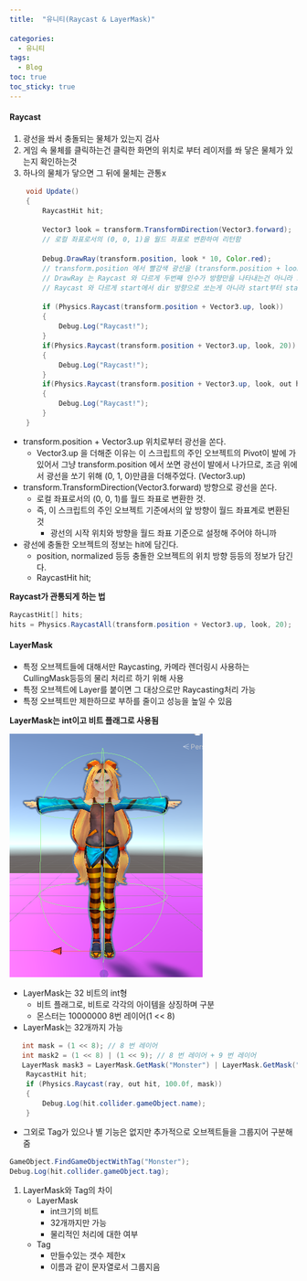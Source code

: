 ```yaml
---
title:  "유니티(Raycast & LayerMask)"

categories:
  - 유니티
tags:
  - Blog
toc: true
toc_sticky: true
---
```


#### Raycast
1. 광선을 쏴서 충돌되는 물체가 있는지 검사
2. 게임 속 물체를 클릭하는건 클릭한 화면의 위치로 부터 레이저를 쏴 닿은 물체가 있는지 확인하는것
3. 하나의 물체가 닿으면 그 뒤에 물체는 관통x

```java
    void Update()
    {
        RaycastHit hit;

        Vector3 look = transform.TransformDirection(Vector3.forward);
        // 로컬 좌표로서의 (0, 0, 1)을 월드 좌표로 변환하여 리턴함

        Debug.DrawRay(transform.position, look * 10, Color.red); 
        // transform.position 에서 빨강색 광선을 (transform.position + look * 10) 위치까지를  쏜다. 
        // DrawRay 는 Raycast 와 다르게 두번째 인수가 방향만을 나타내는건 아니라 크기도 필요함.
        // Raycast 와 다르게 start에서 dir 방향으로 쏘는게 아니라 start부터 start+dir 위치까지를 쏘고 이를 시각적으로 그림

        if (Physics.Raycast(transform.position + Vector3.up, look))
        {
            Debug.Log("Raycast!");
        }
        if(Physics.Raycast(transform.position + Vector3.up, look, 20))
        {
            Debug.Log("Raycast!");
        }
        if(Physics.Raycast(transform.position + Vector3.up, look, out hit, 20))
        {
            Debug.Log("Raycast!");
        }
    }
```
- transform.position + Vector3.up 위치로부터 광선을 쏜다.
    + Vector3.up 을 더해준 이유는 이 스크립트의 주인 오브젝트의 Pivot이 발에 가있어서 그냥 transform.position 에서 쏘면 광선이 발에서 나가므로, 조금 위에서 광선을 쏘기 위해 (0, 1, 0)만큼을 더해주었다. (Vector3.up)
- transform.TransformDirection(Vector3.forward) 방향으로 광선을 쏜다.
    + 로컬 좌표로서의 (0, 0, 1)를 월드 좌표로 변환한 것.
    + 즉, 이 스크립트의 주인 오브젝트 기준에서의 앞 방향이 월드 좌표계로 변환된 것
        * 광선의 시작 위치와 방향을 월드 좌표 기준으로 설정해 주어야 하니까
- 광선에 충돌한 오브젝트의 정보는 hit에 담긴다.
    + position, normalized 등등 충돌한 오브젝트의 위치 방향 등등의 정보가 담긴다.
    + RaycastHit hit;

**Raycast가 관통되게 하는 법**
```java
RaycastHit[] hits;
hits = Physics.RaycastAll(transform.position + Vector3.up, look, 20);
```

#### LayerMask
- 특정 오브젝트들에 대해서만 Raycasting, 카메라 렌더링시 사용하는 CullingMask등등의 물리 처리르 하기 위해 사용
- 특정 오브젝트에 Layer를 붙이면 그 대상으로만 Raycasting처리 가능
- 특정 오브젝트만 제한하므로 부하를 줄이고 성능을 높일 수 있음

**LayerMask는 int이고 비트 플래그로 사용됨**

![GitHub Logo](/image/Collider.png)

- LayerMask는 32 비트의 int형
    + 비트 플래그로, 비트로 각각의 아이템을 상징하며 구분
    + 몬스터는 10000000 8번 레이어(1 << 8)
- LayerMask는 32개까지 가능
```java
   int mask = (1 << 8); // 8 번 레이어 
   int mask2 = (1 << 8) | (1 << 9); // 8 번 레이어 + 9 번 레이어
   LayerMask mask3 = LayerMask.GetMask("Monster") | LayerMask.GetMask("Wall") // int mask = (1 << 8) | (1 << 9); 와 동일
    RaycastHit hit;
    if (Physics.Raycast(ray, out hit, 100.0f, mask))
    {
        Debug.Log(hit.collider.gameObject.name);
    }
```

- 그외로 Tag가 있으나 별 기능은 없지만 추가적으로 오브젝트들을 그룹지어 구분해줌
```java
GameObject.FindGameObjectWithTag("Monster");
Debug.Log(hit.collider.gameObject.tag);
```
1. LayerMask와 Tag의 차이
    - LayerMask
        + int크기의 비트
        + 32개까지만 가능
        + 물리적인 처리에 대한 여부
    - Tag
        + 만들수있는 갯수 제한x
        + 이름과 같이 문자열로서 그룹지음